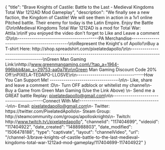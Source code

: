 {
    "title": "Brave Knights of Castile: Battle to the Last - Medieval Kingdoms Total War 1212AD Mod Gameplay",
    "description": "We finally see a new faction, the Kingdom of Castile!  We will see them in action in a 1v1 online Pitched battle.  Their enemy for today is the Latin Empire.  Enjoy the Battle :D\n\nMedieval Kingdoms Total War 1212AD is a mod for Total War: Attila.\n\nIf you enjoyed the video don't forget to Like and Leave a comment :D\n\n-----------------------------------------PA Merchandise----------------------------------------------\n\nRepresent the Knight's of Apollo!\nBuy a T-shirt Here: http:\/\/shop.spreadshirt.com\/pixelatedapollo\/\n\n---------------------------------------------------------------------------------------------------------------\nGreen Man Gaming Link:\nhttp:\/\/www.greenmangaming.com\/?tap_a=1964-996bbb&tap_s=29753-aa0a78\n\nGreen Man Gaming Discount Code 20% Off:\nPIXELA-TEDAPO-LLOSVE\n\n----------------------------------How You Can Support Me! -----------------------------------\n\n- Like, share and leave a comment :D\n- Turn OFF adblock or whitelist my channel\n- Buy a Game from Green Man Gaming (Use the Link Above) \n- Send me a GREAT battle Replay: pixelatedapollo@gmail.com\n\n------------------------------------------Connect With Me!-----------------------------------------\n\n- Email: pixelatedapollo@gmail.com\n- Twitter: https:\/\/twitter.com\/PixelatedApollo\n- Steam Group:  http:\/\/steamcommunity.com\/groups\/apollosknights\n- Twitch: http:\/\/www.twitch.tv\/pixelatedapollo",
    "channelid": "117404699",
    "videoid": "117404922",
    "date_created": "1488988803",
    "date_modified": "1506478188",
    "type": "captivate",
    "layout": "channelVideo",
    "url": "\/channel-3\/brave-knights-of-castile-battle-to-the-last-medieval-kingdoms-total-war-1212ad-mod-gameplay\/117404699-117404922"
}